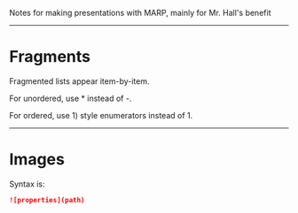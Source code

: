 
Notes for making presentations with MARP, mainly for Mr. Hall's benefit

---

# Fragments

Fragmented lists appear item-by-item.

For unordered, use * instead of -.

For ordered, use 1) style enumerators instead of 1.

---

# Images

Syntax is:
``` md
![properties](path)
```